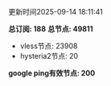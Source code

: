 更新时间2025-09-14 18:11:41

**总订阅: 188**
**总节点: 49811**
- vless节点: 23908
- hysteria2节点: 20

**google ping有效节点: 200**
